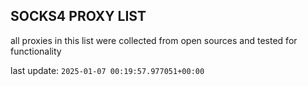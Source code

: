 ## SOCKS4 PROXY LIST

all proxies in this list were collected from open sources and tested for functionality

last update: `2025-01-07 00:19:57.977051+00:00`
